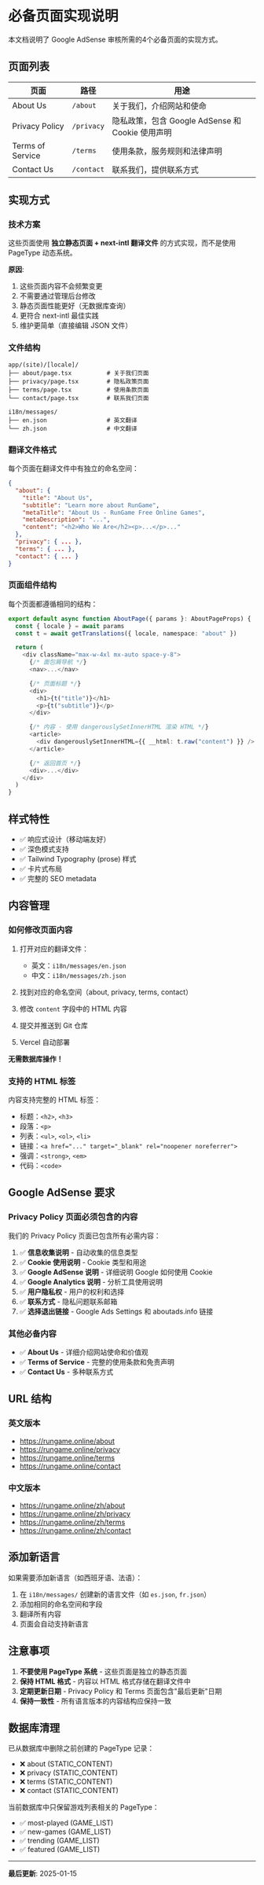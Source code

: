 # 必备页面实现说明

本文档说明了 Google AdSense 审核所需的4个必备页面的实现方式。

## 页面列表

| 页面 | 路径 | 用途 |
|------|------|------|
| About Us | `/about` | 关于我们，介绍网站和使命 |
| Privacy Policy | `/privacy` | 隐私政策，包含 Google AdSense 和 Cookie 使用声明 |
| Terms of Service | `/terms` | 使用条款，服务规则和法律声明 |
| Contact Us | `/contact` | 联系我们，提供联系方式 |

## 实现方式

### 技术方案

这些页面使用 **独立静态页面 + next-intl 翻译文件** 的方式实现，而不是使用 PageType 动态系统。

**原因**:
1. 这些页面内容不会频繁变更
2. 不需要通过管理后台修改
3. 静态页面性能更好（无数据库查询）
4. 更符合 next-intl 最佳实践
5. 维护更简单（直接编辑 JSON 文件）

### 文件结构

```
app/(site)/[locale]/
├── about/page.tsx          # 关于我们页面
├── privacy/page.tsx        # 隐私政策页面
├── terms/page.tsx          # 使用条款页面
└── contact/page.tsx        # 联系我们页面

i18n/messages/
├── en.json                 # 英文翻译
└── zh.json                 # 中文翻译
```

### 翻译文件格式

每个页面在翻译文件中有独立的命名空间：

```json
{
  "about": {
    "title": "About Us",
    "subtitle": "Learn more about RunGame",
    "metaTitle": "About Us - RunGame Free Online Games",
    "metaDescription": "...",
    "content": "<h2>Who We Are</h2><p>...</p>..."
  },
  "privacy": { ... },
  "terms": { ... },
  "contact": { ... }
}
```

### 页面组件结构

每个页面都遵循相同的结构：

```typescript
export default async function AboutPage({ params }: AboutPageProps) {
  const { locale } = await params
  const t = await getTranslations({ locale, namespace: "about" })

  return (
    <div className="max-w-4xl mx-auto space-y-8">
      {/* 面包屑导航 */}
      <nav>...</nav>

      {/* 页面标题 */}
      <div>
        <h1>{t("title")}</h1>
        <p>{t("subtitle")}</p>
      </div>

      {/* 内容 - 使用 dangerouslySetInnerHTML 渲染 HTML */}
      <article>
        <div dangerouslySetInnerHTML={{ __html: t.raw("content") }} />
      </article>

      {/* 返回首页 */}
      <div>...</div>
    </div>
  )
}
```

## 样式特性

- ✅ 响应式设计（移动端友好）
- ✅ 深色模式支持
- ✅ Tailwind Typography (prose) 样式
- ✅ 卡片式布局
- ✅ 完整的 SEO metadata

## 内容管理

### 如何修改页面内容

1. 打开对应的翻译文件：
   - 英文：`i18n/messages/en.json`
   - 中文：`i18n/messages/zh.json`

2. 找到对应的命名空间（about, privacy, terms, contact）

3. 修改 `content` 字段中的 HTML 内容

4. 提交并推送到 Git 仓库

5. Vercel 自动部署

**无需数据库操作！**

### 支持的 HTML 标签

内容支持完整的 HTML 标签：
- 标题：`<h2>`, `<h3>`
- 段落：`<p>`
- 列表：`<ul>`, `<ol>`, `<li>`
- 链接：`<a href="..." target="_blank" rel="noopener noreferrer">`
- 强调：`<strong>`, `<em>`
- 代码：`<code>`

## Google AdSense 要求

### Privacy Policy 页面必须包含的内容

我们的 Privacy Policy 页面已包含所有必需内容：

1. ✅ **信息收集说明** - 自动收集的信息类型
2. ✅ **Cookie 使用说明** - Cookie 类型和用途
3. ✅ **Google AdSense 说明** - 详细说明 Google 如何使用 Cookie
4. ✅ **Google Analytics 说明** - 分析工具使用说明
5. ✅ **用户隐私权** - 用户的权利和选择
6. ✅ **联系方式** - 隐私问题联系邮箱
7. ✅ **选择退出链接** - Google Ads Settings 和 aboutads.info 链接

### 其他必备内容

- ✅ **About Us** - 详细介绍网站使命和价值观
- ✅ **Terms of Service** - 完整的使用条款和免责声明
- ✅ **Contact Us** - 多种联系方式

## URL 结构

### 英文版本
- https://rungame.online/about
- https://rungame.online/privacy
- https://rungame.online/terms
- https://rungame.online/contact

### 中文版本
- https://rungame.online/zh/about
- https://rungame.online/zh/privacy
- https://rungame.online/zh/terms
- https://rungame.online/zh/contact

## 添加新语言

如果需要添加新语言（如西班牙语、法语）：

1. 在 `i18n/messages/` 创建新的语言文件（如 `es.json`, `fr.json`）
2. 添加相同的命名空间和字段
3. 翻译所有内容
4. 页面会自动支持新语言

## 注意事项

1. **不要使用 PageType 系统** - 这些页面是独立的静态页面
2. **保持 HTML 格式** - 内容以 HTML 格式存储在翻译文件中
3. **定期更新日期** - Privacy Policy 和 Terms 页面包含"最后更新"日期
4. **保持一致性** - 所有语言版本的内容结构应保持一致

## 数据库清理

已从数据库中删除之前创建的 PageType 记录：
- ❌ about (STATIC_CONTENT)
- ❌ privacy (STATIC_CONTENT)
- ❌ terms (STATIC_CONTENT)
- ❌ contact (STATIC_CONTENT)

当前数据库中只保留游戏列表相关的 PageType：
- ✅ most-played (GAME_LIST)
- ✅ new-games (GAME_LIST)
- ✅ trending (GAME_LIST)
- ✅ featured (GAME_LIST)

---

**最后更新**: 2025-01-15
